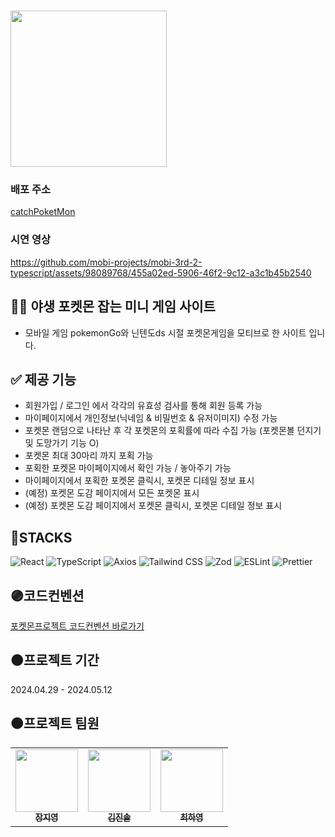 <div align="center"></div>

# <img width="250px" src="https://github.com/mobi-projects/mobi-3rd-2-typescript/assets/142880051/48cf9028-e643-4975-8beb-70540ee7641b"/> 

### 배포 주소
[catchPoketMon](https://catchpoketmon.soljk.com/)

### 시연 영상
https://github.com/mobi-projects/mobi-3rd-2-typescript/assets/98089768/455a02ed-5906-46f2-9c12-a3c1b45b2540



## 🖐🏻 야생 포켓몬 잡는 미니 게임 사이트 
- 모바일 게임 pokemonGo와 닌텐도ds 시절 포켓몬게임을 모티브로 한 사이트 입니다.
## ✅ 제공 기능
- 회원가입 / 로그인 에서 각각의 유효성 검사를 통해 회원 등록 가능
- 마이페이지에서 개인정보(닉네임 & 비밀번호 & 유저이미지) 수정 가능
- 포켓몬 랜덤으로 나타난 후 각 포켓몬의 포획률에 따라 수집 가능 (포켓몬볼 던지기 및 도망가기 기능 O)
- 포켓몬 최대 30마리 까지 포획 가능
- 포획한 포켓몬 마이페이지에서 확인 가능 / 놓아주기 가능
- 마이페이지에서 포획한 포켓몬 클릭시, 포켓몬 디테일 정보 표시
- (예정) 포켓몬 도감 페이지에서 모든 포켓몬 표시
- (예정) 포켓몬 도감 페이지에서 포켓몬 클릭시, 포켓몬 디테일 정보 표시

## 🔵STACKS
![React](https://img.shields.io/badge/React-20232A?style=for-the-badge&logo=react&logoColor=61DAFB)
![TypeScript](https://img.shields.io/badge/TypeScript-007ACC?style=for-the-badge&logo=typescript&logoColor=white)
![Axios](https://img.shields.io/badge/Axios-007ACC?style=for-the-badge&logo=axios&logoColor=white)
![Tailwind CSS](https://img.shields.io/badge/Tailwind_CSS-38B2AC?style=for-the-badge&logo=tailwind-css&logoColor=white)
![Zod](https://img.shields.io/badge/Zod-FF3E00?style=for-the-badge&logo=zod&logoColor=white)
![ESLint](https://img.shields.io/badge/ESLint-4B32C3?style=for-the-badge&logo=eslint&logoColor=white)
![Prettier](https://img.shields.io/badge/Prettier-F7B93E?style=for-the-badge&logo=prettier&logoColor=white)



## 🟣코드컨벤션
[포켓몬프로젝트 코드컨벤션 바로가기](https://www.notion.so/8c1c39d447eb4a729fc9affc855c1226)

## 🟤프로젝트 기간
2024.04.29 - 2024.05.12

## 🟠프로젝트 팀원

<table>
  <tbody>
    <tr>
      <td align="center"><a href="https://github.com/jjjiyoung0130"><img src="https://avatars.githubusercontent.com/u/142701370?v=4" width="100px;" alt=""/><br /><sub><b>장지영</b></sub></a><br /></td>
      <td align="center"><a href="https://github.com/ijimlnosk"><img src="https://github.com/PurpleDynamics/PEA_Project/assets/98089768/94ed48aa-8180-4f9c-9226-c946bf46982c" width="100px;" alt=""/><br /><sub><b>김진솔</b></sub></a><br /></td>
      <td align="center"><a href="https://github.com/hayoung78"><img src="https://github.com/PurpleDynamics/PEA_Project/assets/98089768/68df05c9-fb51-4b9c-afaf-db72a725557c" width="100px;" alt=""/><br /><sub><b>최하영</b></sub></a><br /></td>
    </tr>
  </tbody>
</table>




